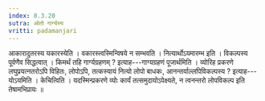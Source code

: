 ```yaml
---
index: 8.3.20
sutra: ओतो गार्ग्यस्य
vritti: padamanjari
---
```


 आकारादुतरस्य यकारस्येति । वकारस्त्वस्मिन्विषये न सम्भवति । नित्यार्थोऽयमारम्भ इति । विकल्पस्य पूर्वणैव सिद्धत्वात् । किमर्थं तहि गार्ग्यग्रहणम् ? इत्याह---गाग्यग्रहणं पूजार्थमिति । व्योरिह प्रकरणे लघुप्रयत्नतरोऽपि विहितः, लोपोऽपि, तत्कस्यायं नित्यो लोपो बाधकः, आनन्तर्याल्लपिविकल्पस्य ? इत्याह---योऽयमिति । केचित्विति । यदस्मिन्प्रकरणे व्योः कार्यं तत्समुदायोऽपेक्ष्यते, न त्वनन्तरो लोपविकल्प इति तेषामभिप्रायः ॥
